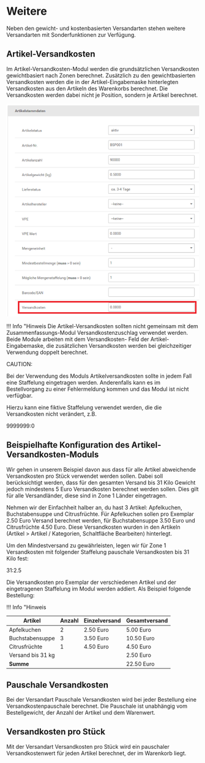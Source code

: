 # Weitere 

Neben den gewicht- und kostenbasierten Versandarten stehen weitere Versandarten mit Sonderfunktionen zur Verfügung.

## Artikel-Versandkosten 

Im Artikel-Versandkosten-Modul werden die grundsätzlichen Versandkosten gewichtbasiert nach Zonen berechnet. Zusätzlich zu den gewichtbasierten Versandkosten werden die in der Artikel-Eingabemaske hinterlegten Versandkosten aus den Artikeln des Warenkorbs berechnet. Die Versandkosten werden dabei nicht je Position, sondern je Artikel berechnet.

![](Bilder/Abb063_ArtikelVesandkostenInDerArtikelEingabemaske.png "Artikel-Versandkosten in der Artikel-Eingabemaske")

!!! Info "Hinweis
	 Die Artikel-Versandkosten sollten nicht gemeinsam mit dem Zusammenfassungs-Modul Versandkostenzuschlag verwendet werden. Beide Module arbeiten mit dem Versandkosten- Feld der Artikel-Eingabemaske, die zusätzlichen Versandkosten werden bei gleichzeitiger Verwendung doppelt berechnet.

CAUTION:

Bei der Verwendung des Moduls Artikelversandkosten sollte in jedem Fall eine Staffelung eingetragen werden. Anderenfalls kann es im Bestellvorgang zu einer Fehlermeldung kommen und das Modul ist nicht verfügbar.

Hierzu kann eine fiktive Staffelung verwendet werden, die die Versandkosten nicht verändert, z.B.

9999999:0

## Beispielhafte Konfiguration des Artikel-Versandkosten-Moduls 

Wir gehen in unserem Beispiel davon aus dass für alle Artikel abweichende Versandkosten pro Stück verwendet werden sollen. Dabei soll berücksichtigt werden, dass für den gesamten Versand bis 31 Kilo Gewicht jedoch mindestens 5 Euro Versandkosten berechnet werden sollen. Dies gilt für alle Versandländer, diese sind in Zone 1 Länder eingetragen.

Nehmen wir der Einfachheit halber an, du hast 3 Artikel: Apfelkuchen, Buchstabensuppe und Citrusfrüchte. Für Apfelkuchen sollen pro Exemplar 2.50 Euro Versand berechnet werden, für Buchstabensuppe 3.50 Euro und Citrusfrüchte 4.50 Euro. Diese Versandkosten wurden in den Artikeln \(Artikel \> Artikel / Kategorien, Schaltfläche Bearbeiten\) hinterlegt.

Um den Mindestversand zu gewährleisten, legen wir für Zone 1 Versandkosten mit folgender Staffelung pauschale Versandkosten bis 31 Kilo fest:

31:2.5

Die Versandkosten pro Exemplar der verschiedenen Artikel und der eingetragenen Staffelung im Modul werden addiert. Als Beispiel folgende Bestellung:

!!! Info "Hinweis
	

|Artikel|Anzahl|Einzelversand|Gesamtversand|
|-------|------|-------------|-------------|
|Apfelkuchen|2|2.50 Euro|5.00 Euro|
|Buchstabensuppe|3|3.50 Euro|10.50 Euro|
|Citrusfrüchte|1|4.50 Euro|4.50 Euro|
|Versand bis 31 kg| | |2.50 Euro|
|**Summe**| | |22.50 Euro|

## Pauschale Versandkosten 

Bei der Versandart Pauschale Versandkosten wird bei jeder Bestellung eine Versandkostenpauschale berechnet. Die Pauschale ist unabhängig vom Bestellgewicht, der Anzahl der Artikel und dem Warenwert.

## Versandkosten pro Stück 

Mit der Versandart Versandkosten pro Stück wird ein pauschaler Versandkostenwert für jeden Artikel berechnet, der im Warenkorb liegt.



